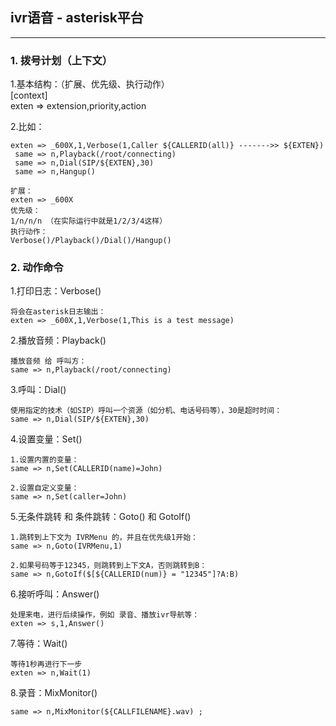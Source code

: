 ## ivr语音 - asterisk平台
---

### 1. 拨号计划（上下文）
1.基本结构：（扩展、优先级、执行动作）  
[context]  
exten => extension,priority,action  

2.比如：
```
exten => _600X,1,Verbose(1,Caller ${CALLERID(all)} ------->> ${EXTEN})
 same => n,Playback(/root/connecting)
 same => n,Dial(SIP/${EXTEN},30)
 same => n,Hangup()

扩展：
exten => _600X 
优先级：
1/n/n/n （在实际运行中就是1/2/3/4这样）
执行动作：
Verbose()/Playback()/Dial()/Hangup()
```

### 2. 动作命令
1.打印日志：Verbose()  
```
将会在asterisk日志输出：
exten => _600X,1,Verbose(1,This is a test message)
```

2.播放音频：Playback()  
```
播放音频 给 呼叫方：
same => n,Playback(/root/connecting)
```

3.呼叫：Dial()  
```
使用指定的技术（如SIP）呼叫一个资源（如分机、电话号码等），30是超时时间：
same => n,Dial(SIP/${EXTEN},30)
```

4.设置变量：Set()  
```
1.设置内置的变量：
same => n,Set(CALLERID(name)=John)

2.设置自定义变量：
same => n,Set(caller=John)
```

5.无条件跳转 和 条件跳转：Goto() 和 GotoIf()
```
1.跳转到上下文为 IVRMenu 的，并且在优先级1开始：
same => n,Goto(IVRMenu,1)

2.如果号码等于12345，则跳转到上下文A，否则跳转到B：
same => n,GotoIf($[${CALLERID(num)} = "12345"]?A:B)
```

6.接听呼叫：Answer()
```
处理来电，进行后续操作，例如 录音、播放ivr导航等：
exten => s,1,Answer()
```

7.等待：Wait()
```
等待1秒再进行下一步
exten => n,Wait(1)
```

8.录音：MixMonitor()
```
same => n,MixMonitor(${CALLFILENAME}.wav) ;
```